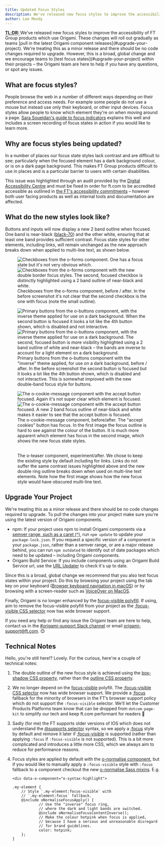```yaml
---
title: Updated Focus Styles
description: We've released new focus styles to improve the accessibility of FT Group products which use Origami.
author: Lee Moody
---
```


<abbr title="Too long; didn't read">
<strong>
TL;DR:
</strong>
</abbr> We've released new focus styles to improve the accessibility of FT Group products which use Origami. These changes will roll out gradually as teams [pull in the latest Origami component releases](#upgrade-your-project). We're treating this as a minor release and there should be no code changes required to upgrade. However, this is a broad, global change and we encourage teams to [test focus states](#upgrade-your-project) within their projects – the Origami team are here to help if you have any questions, or spot any issues.

## What are focus styles?

People browse the web in a number of different ways depending on their preference and access needs. For example some people do not use a mouse but instead use only their keyboard, or other input devices. Focus styles allow people to know which element they're on when moving around a page. [Sara Soueidan's guide to focus indicators](https://www.sarasoueidan.com/blog/focus-indicators/#what-exactly-is-a-focus-indicator%3F) explains this well and includes a screen recording of focus states in action if you would like to learn more.

## Why are focus styles being updated?

In a number of places our focus state styles lack contrast and are difficult to see; particularly when the focused element has a dark background colour, or is on a dark page background. This makes FT Group products difficult to use in places and is a particular barrier to users with certain disabilities.

This issue was highlighted through an audit provided by the [Digital Accessibility Centre](https://digitalaccessibilitycentre.org/) and must be fixed in order for ft.com to be accredited accessible as outlined in [the FT's accessibility commitments](https://www.ft.com/accessibility) – however both user facing products as well as internal tools and documentation are affected.

## What do the new styles look like?

Buttons and inputs will now display a new 2 band outline when focused. One band is near-black ([black-70](https://registry.origami.ft.com/components/o-colors)) and the other white, ensuring that at least one band provides sufficient contrast. Focus state styles for other elements, including links, will remain unchanged as the new approach breaks down when applied to multi-line text, as shown below.

<figure>
    <img alt="Checkboxes from the o-forms component. One has a focus state but it's not very obvious which." src="/assets/images/2022-12-14-focus-styles/focus-checkbox-before.png" />
    <img alt="Checkboxes from the o-forms component with the new double border focus styles. The second, focused checkbox is distinctly highlighted using a 2 band outline of near-black and white." src="/assets/images/2022-12-14-focus-styles/focus-checkbox-after.png" />
    <figcaption>Checkboxes from the o-forms component, before / after. In the before screenshot it's not clear that the second checkbox is the one with focus (note the small outline).</figcaption>
</figure>

<figure>
    <img alt="Primary buttons from the o-buttons component, with the inverse theme applied for use on a dark background. When the second button is focused it looks a lot like the 4th button shown, which is disabled and not interactive." src="/assets/images/2022-12-14-focus-styles/focus-button-inverse-before.png" />
    <img alt="Primary buttons from the o-buttons component, with the inverse theme applied for use on a dark background. The second, focused button is more visibility highlighted using a 2 band outline of white and near-black – the bands are inverse to account for a light element on a dark background." src="/assets/images/2022-12-14-focus-styles/focus-button-inverse-after.png" />
    <figcaption>Primary buttons from the o-buttons component with the "inverse" theme applied, for use on a dark background, before / after. In the before screenshot the second button is focused but it looks a lot like the 4th button shown, which is disabled and not interactive. This is somewhat improved with the new double-band focus style for buttons.</figcaption>
</figure>

<figure>
    <img alt="The o-cookie-message component with the accept button focused. Again it's not super clear which element is focused." src="/assets/images/2022-12-14-focus-styles/focus-cookie-message-before.png" />
    <img alt="The o-cookie-message component with the accept button focused. A new 2 band focus outline of near-black and white makes it easier to see that the accept button is focused." src="/assets/images/2022-12-14-focus-styles/focus-cookie-message-after.png" />
    <figcaption>The o-cookie-message component, before/after. The "accept cookies" button has focus. In the first image the focus outline is hard to see against the colour of the button. It is much more apparent which element has focus in the second image, which shows the new focus state styles.</figcaption>
</figure>

<figure>
    <img alt="" src="/assets/images/2022-12-14-focus-styles/focus-teaser-no-good.png" />
    <img alt="" src="/assets/images/2022-12-14-focus-styles/focus-teaser-no-change.png" />
    <figcaption>The o-teaser component, experiment/after. We chose to keep the existing style by default including for links. Links do not suffer the same contrast issues highlighted above and the new double ring outline breaks down when used on multi-line text elements. Note how the first image shows how the new focus style would have obscured multi-line text.</figcaption>
</figure>

## Upgrade Your Project

We're treating this as a minor release and there should be no code changes required to upgrade. To pull the changes into your project make sure you're using the latest version of Origami components.

- npm: If your project uses npm to install Origami components via a [semver range, such as a caret (^)](https://semver.org/), run `npm update` to update your `package-lock.json`. If you request a specific version of a component in your `package.json`, rather than a semver range, or are a major release behind, you can run `npm outdated` to identify out of date packages which need to be updated – including Origami components.
- Origami Build Service: If you include components using an Origami Build Service url, use the [URL Updater](https://www.ft.com/__origami/service/build/url-updater) to check it's up to date.

Since this is a broad, global change we recommend that you also test focus states within your project. Do this by browsing your project using the tab key on your keyboard ([Browser keyboard navigation in macOS](https://www.a11yproject.com/posts/macos-browser-keyboard-navigation/)) or by browsing with a screen-reader such as [VoiceOver on MacOS](https://webaim.org/articles/voiceover/).

Finally, Origami is no longer enhanced by the [focus-visible polyfill](https://github.com/WICG/focus-visible). If using, aim to remove the focus-visible polyfill from your project as the [:focus-visible CSS selector](https://developer.mozilla.org/en-US/docs/Web/CSS/:focus-visible) now has wide browser support.

If you need any help or find any issue the Origami team are here to help, contact us in the [#origami-support Slack channel](https://financialtimes.slack.com/messages/origami-support/) or email [origami-support@ft.com](mailto:origami-support@ft.com). 😊

## Technical Notes

Hello, you're still here!? Lovely. For the curious, here're a couple of technical notes:

<ol>
  <li>
    <p>The double outline of the new focus style is achieved using the <a href="https://developer.mozilla.org/en-US/docs/Web/CSS/box-shadow">box-shadow CSS property</a>, rather than the <a href="https://developer.mozilla.org/en-US/docs/Web/CSS/outline">outline CSS property</a>.</p>
  </li>
  <li>
    <p>We no longer depend on the <a href="https://github.com/WICG/focus-visible">focus-visible</a> polyfill. The <a href="https://developer.mozilla.org/en-US/docs/Web/CSS/:focus-visible">:focus-visible CSS selector</a> now has wide browser support. We provide a <a href="https://developer.mozilla.org/en-US/docs/Web/CSS/:focus">:focus</a> fallback for the minority of browsers in the FT’s browser support policy which do not support the <code class="language-plaintext highlighter-rouge">:focus-visible</code> selector. We’ll let the Customer Products Platforms team know that can be dropped from <code class="language-plaintext highlighter-rouge">dotcom-page-kit</code> to simplify our tech and keep ft.com performant for readers 🙌</p>
  </li>
  <li>
    <p>Sadly (for me) the FT supports older versions of IOS which does not understand the <a href="https://css-tricks.com/supports-selector/">@supports selector</a> syntax, so we apply a <a href="https://developer.mozilla.org/en-US/docs/Web/CSS/:focus">:focus</a> style by default and remove it later if <a href="https://developer.mozilla.org/en-US/docs/Web/CSS/:focus-visible">:focus-visible</a> is supported (rather than applying <code class="language-plaintext highlighter-rouge">:focus</code> if <code class="language-plaintext highlighter-rouge">:focus-visible</code> is not supported). This is a bit more complicated and introduces a little more CSS, which we always aim to reduce for performance reasons.</p>
  </li>
  <li>
    <p>
    Focus styles are applied by default with the <a href="https://registry.origami.ft.com/components/o-normalise">o-normalise component</a>, but if you would like to manually apply a <code class="language-plaintext highlighter-rouge">:focus-visible</code> style with <code class="language-plaintext highlighter-rouge">:focus</code> fallback to a component checkout the new <a href="https://registry.origami.ft.com/components/o-normalise/sassdoc">o-normalise Sass mixins</a>. E.g.

    <div data-o-component="o-syntax-highlight">

  <pre tabindex="0"><code class="o-syntax-highlight--scss">.my-element {
    // Style `.my-element:focus-visible` with
    // `.my-element:focus` fallback.
    @include oNormaliseFocusApply() {
            // Use the &quot;inverse&quot; focus ring,
            // where the dark and light bands are switched.
            @include oNormaliseFocusContentInverse();
            // Make the colour hotpink when focus is applied,
            // because I have a serious and unreasonable disregard
            // for brand guidelines.
            color: hotpink;
    };
}</code></pre>
</div>
</p>
  </li>
</ol>

